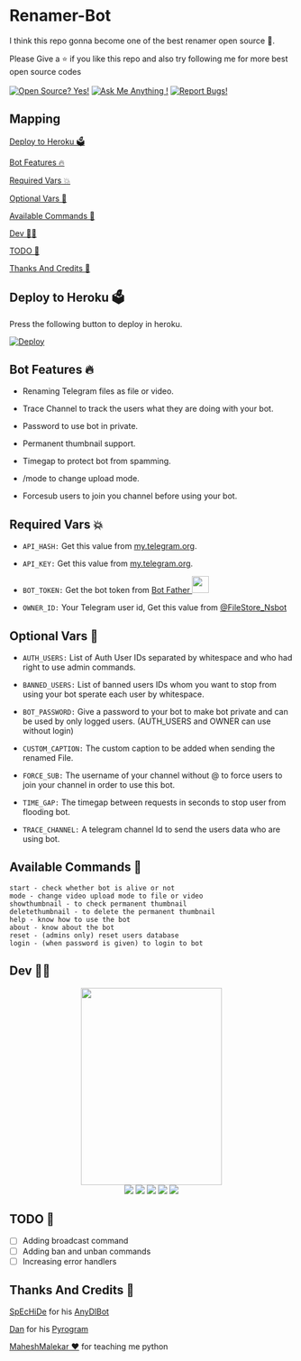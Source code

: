 # Renamer-Bot
I think this repo gonna become one of the best renamer open source 🥰.

Please Give a ⭐ if you like this repo and also try following me for more best open source codes<br><br>
[![Open Source? Yes!](https://badgen.net/badge/Open%20Source%20%3F/Yes/blue?icon=github)](https://github.com/Ns-Bots/TG-RENAMER-BOT)
[![Ask Me Anything !](https://img.shields.io/badge/🤔%20Ask%20me-anything-1abc9c.svg)](https://telegram.dog/Ns_AnoNymouS)
[![Report Bugs!](https://badgen.net/badge/🐞%20Report%20/Bugs/red)](https://telegram.dog/Ns_AnoNymouS)

## Mapping
[Deploy to Heroku 🗳](https://github.com/Ns-Bots/TG-RENAMER-BOT#deploy-to-heroku-)

[Bot Features 🔥](https://github.com/Ns-Bots/TG-RENAMER-BOT#bot-features-)

[Required Vars 💥](https://github.com/Ns-Bots/TG-RENAMER-BOT#required-vars-)

[Optional Vars 💬](https://github.com/Ns-Bots/TG-RENAMER-BOT#optional-vars-)

[Available Commands 🤖](https://github.com/Ns-Bots/TG-RENAMER-BOT#available-commands-)

[Dev 🧑‍💻](https://github.com/Ns-Bots/TG-RENAMER-BOT#dev-)

[TODO 🤧](https://github.com/Ns-Bots/TG-RENAMER-BOT#todo-)

[Thanks And Credits 🎉](https://github.com/Ns-Bots/TG-RENAMER-BOT#thanks-and-credits-)

## Deploy to Heroku 🗳
Press the following button to deploy in heroku.

[![Deploy](https://www.herokucdn.com/deploy/button.svg)](https://heroku.com/deploy?template=https://github.com/Sreejithmadmax/adjustingrename)

## Bot Features 🔥
- Renaming Telegram files as file or video.

- Trace Channel to track the users what they are doing with your bot.

- Password to use bot in private.

- Permanent thumbnail support.

- Timegap to protect bot from spamming.

- /mode to change upload mode.

- Forcesub users to join you channel before using your bot.


## Required Vars 💥
- `API_HASH:` Get this value from [my.telegram.org](https://my.telegram.org).

- `API_KEY:` Get this value from [my.telegram.org](https://my.telegram.org).

- `BOT_TOKEN:` Get the bot token from [Bot Father <img src="https://telegra.ph/file/8d80c13110506bf1cb58e.jpg" width="30" height="30">](https://telegram.dog/BotFather)

- `OWNER_ID:` Your Telegram user id, Get this value from [@FileStore_Nsbot](https://telegram.dog/FileStore_Nsbot)


## Optional Vars 💬
- `AUTH_USERS:` List of Auth User IDs separated by whitespace and who had right to use admin commands.

- `BANNED_USERS:` List of banned users IDs whom you want to stop from using your bot sperate each user by whitespace.

- `BOT_PASSWORD:` Give a password to your bot to make bot private and can be used by only logged users. (AUTH_USERS and OWNER can use without login)

- `CUSTOM_CAPTION:` The custom caption to be added when sending the renamed File.

- `FORCE_SUB:` The username of your channel without @ to force users to join your channel in order to use this bot.

- `TIME_GAP:` The timegap between requests in seconds to stop user from flooding bot.

- `TRACE_CHANNEL:` A telegram channel Id to send the users data who are using bot.

## Available Commands 🤖
```
start - check whether bot is alive or not
mode - change video upload mode to file or video
showthumbnail - to check permanent thumbnail
deletethumbnail - to delete the permanent thumbnail
help - know how to use the bot
about - know about the bot
reset - (admins only) reset users database
login - (when password is given) to login to bot
```

## Dev 🧑‍💻
<p align="middle">
<img src="https://telegra.ph/file/c35579b3aef1248e2a130.jpg" width="250" height="350"><br>
<img src="https://badgen.net/badge/Name/Anonymous/FF33FF?icon=awesome&labelColor=0080FF"></a>
<img src="https://badgen.net/badge/Skills/python/purple?icon=terminal&labelColor=red"></a>
<a href="https://telegram.dog/Ns_Anonymous"><img src="https://img.shields.io/badge/Telegram-Bot-blue.svg?logo=telegram"></a>
<a href="https://github.com/Ns-AnoNymouS"><img src="https://badgen.net/badge/Follow%20on%20/GitHub/80FF00?icon=github&labelColor=black"></a>
<a href="https://youtube.com/channel/UC9NnqJ63aSzv457iUMM06vQ"><img src="https://img.shields.io/badge/YouTube-Channel-FF3333.svg?logo=youtube&logoColor=FF3333"></a>
<p align="left">
</p>

## TODO 🤧
- [ ] Adding broadcast command 
- [ ] Adding ban and unban commands
- [ ] Increasing error handlers

## Thanks And Credits 🎉
[SpEcHiDe](https://github.com/SpEcHiDe) for his [AnyDlBot](https://github.com/SpEcHiDe/AnyDLBot)

[Dan](https://telegram.dog/haskell) for his [Pyrogram](https://github.com/pyrogram/pyrogram)

[MaheshMalekar ❤](https://telegram.dog/MaheshMalekar) for teaching me python
